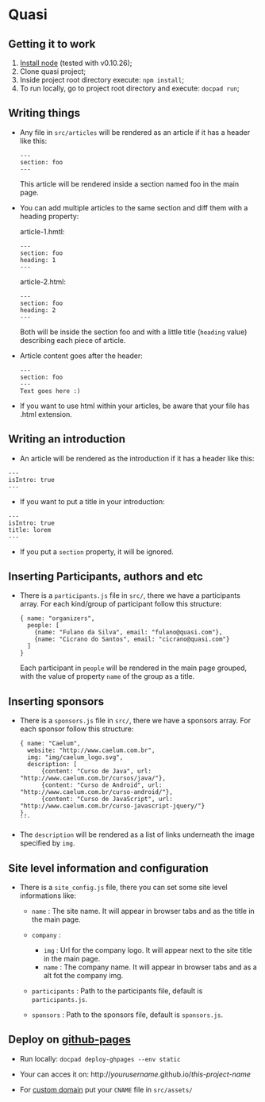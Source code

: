 # Quasi

## Getting it to work
  1. [Install node](http://nodejs.org/) (tested with v0.10.26);
  2. Clone quasi project;
  3. Inside project root directory execute: ```npm install```;
  4. To run locally, go to project root directory and execute: ```docpad run```;

## Writing things
  - Any file in ```src/articles``` will be rendered as an article if it has a header like this:

    ```
    ---
    section: foo
    ---
    ```

    This article will be rendered inside a section named foo in the main page.

  - You can add multiple articles to the same section and diff them with a heading property:

    article-1.hmtl:
    ```
    ---
    section: foo
    heading: 1
    ---
    ```

    article-2.html:
    ```
    ---
    section: foo
    heading: 2
    ---
    ```

    Both will be inside the section foo and with a little title (```heading``` value) describing each piece of article.

  - Article content goes after the header:

    ```
    ---
    section: foo
    ---
    Text goes here :)
    ```

  - If you want to use html within your articles, be aware that your file has .html extension.

## Writing an introduction
  - An article will be rendered as the introduction if it has a header like this:

  ```
  ---
  isIntro: true
  ---
  ```

  - If you want to put a title in your introduction:

  ```
  ---
  isIntro: true
  title: lorem
  ---
  ```

  - If you put a ```section``` property, it will be ignored.

## Inserting Participants, authors and etc
  - There is a ```participants.js``` file in ```src/```, there we have a participants array. For each kind/group of participant follow this structure:

    ```
  	{ name: "organizers",
      people: [
        {name: "Fulano da Silva", email: "fulano@quasi.com"},
        {name: "Cicrano do Santos", email: "cicrano@quasi.com"}
      ]
    }
    ```
    Each participant in ```people``` will be rendered in the main page grouped, with the value of property ```name``` of the group as a title.

## Inserting sponsors
  - There is a ```sponsors.js``` file in ```src/```, there we have a sponsors array. For each sponsor follow this structure:

    ````
    { name: "Caelum",
      website: "http://www.caelum.com.br",
      img: "img/caelum_logo.svg",
      description: [
  		  {content: "Curso de Java", url: "http://www.caelum.com.br/cursos/java/"},
  		  {content: "Curso de Android", url: "http://www.caelum.com.br/curso-android/"},
  		  {content: "Curso de JavaScript", url: "http://www.caelum.com.br/curso-javascript-jquery/"}
    },
    ```

  - The ```description``` will be rendered as a list of links underneath the image specified by ```img```.

## Site level information and configuration
  - There is a ```site_config.js``` file, there you can set some site level informations like:

    - ```name``` : The site name. It will appear in browser tabs and as the title in the main page.

    - ```company``` :
      - ```img``` : Url for the company logo. It will appear next to the site title in the main page.
      - ```name``` : The company name. It will appear in browser tabs and as a alt fot the company img.

    - ```participants``` : Path to the participants file, default is ```participants.js```.
    - ```sponsors``` : Path to the sponsors file, default is ```sponsors.js```.

## Deploy on [github-pages](https://pages.github.com/)

- Run locally: ```docpad deploy-ghpages --env static```

- Your can acces it on: http://_yourusername_.github.io/_this-project-name_

- For [custom domain](https://help.github.com/articles/setting-up-a-custom-domain-with-pages) put your ```CNAME``` file in ```src/assets/```